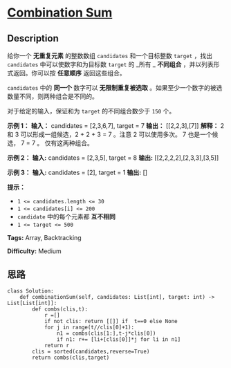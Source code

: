 # [Combination Sum][title]

## Description

给你一个 **无重复元素** 的整数数组 `candidates` 和一个目标整数 `target` ，找出 `candidates`
中可以使数字和为目标数 `target` 的 _所有  _ **不同组合** ，并以列表形式返回。你可以按 **任意顺序** 返回这些组合。

`candidates` 中的 **同一个** 数字可以 **无限制重复被选取** 。如果至少一个数字的被选数量不同，则两种组合是不同的。

对于给定的输入，保证和为 `target` 的不同组合数少于 `150` 个。



**示例  1：**
            **输入：** candidates = [2,3,6,7], target = 7    **输出：** [[2,2,3],[7]]    **解释：**    2 和 3 可以形成一组候选，2 + 2 + 3 = 7 。注意 2 可以使用多次。    7 也是一个候选， 7 = 7 。    仅有这两种组合。

**示例  2：**
            **输入:** candidates = [2,3,5], target = 8    **输出:** [[2,2,2,2],[2,3,3],[3,5]]

**示例 3：**
            **输入:** candidates = [2], target = 1    **输出:** []    



**提示：**

  * `1 <= candidates.length <= 30`
  * `1 <= candidates[i] <= 200`
  * `candidate` 中的每个元素都 **互不相同**
  * `1 <= target <= 500`


**Tags:** Array, Backtracking

**Difficulty:** Medium

## 思路

``` python3
class Solution:
    def combinationSum(self, candidates: List[int], target: int) -> List[List[int]]:
        def combs(clis,t):
            r =[]
            if not clis: return [[]] if  t==0 else None
            for j in range(t//clis[0]+1):
                n1 = combs(clis[1:],t-j*clis[0])
                if n1: r+= [li+[clis[0]]*j for li in n1] 
            return r
        clis = sorted(candidates,reverse=True)
        return combs(clis,target)        
```

[title]: https://leetcode-cn.com/problems/combination-sum
